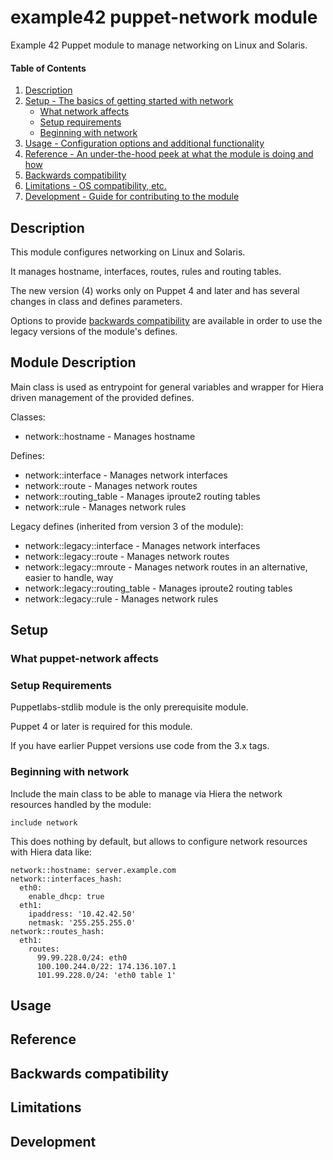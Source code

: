 
# example42 puppet-network module

Example 42 Puppet module to manage networking on Linux and Solaris.

#### Table of Contents

1. [Description](#description)
2. [Setup - The basics of getting started with network](#setup)
    * [What network affects](#what-network-affects)
    * [Setup requirements](#setup-requirements)
    * [Beginning with network](#beginning-with-network)
3. [Usage - Configuration options and additional functionality](#usage)
4. [Reference - An under-the-hood peek at what the module is doing and how](#reference)
5. [Backwards compatibility](#backwards-compatibility)
6. [Limitations - OS compatibility, etc.](#limitations)
7. [Development - Guide for contributing to the module](#development)

## Description

This module configures networking on Linux and Solaris.

It manages hostname, interfaces, routes, rules and routing tables.

The new version (4) works only on Puppet 4 and later and has several changes in class and defines parameters.

Options to provide [backwards compatibility](#backwards-compatibility) are available in order to use the legacy versions of the module's defines.

## Module Description

Main class is used as entrypoint for general variables and wrapper for Hiera driven management of the provided defines.

Classes:

- network::hostname - Manages hostname

Defines:

- network::interface - Manages network interfaces
- network::route - Manages network routes
- network::routing_table - Manages iproute2 routing tables
- network::rule - Manages network rules

Legacy defines (inherited from version 3 of the module):

- network::legacy::interface - Manages network interfaces
- network::legacy::route - Manages network routes
- network::legacy::mroute - Manages network routes in an alternative, easier to handle, way
- network::legacy::routing_table - Manages iproute2 routing tables
- network::legacy::rule - Manages network rules

## Setup

### What puppet-network affects


### Setup Requirements

Puppetlabs-stdlib module is the only prerequisite module.

Puppet 4 or later is required for this module.

If you have earlier Puppet versions use code from the 3.x tags.

### Beginning with network

Include the main class to be able to manage via Hiera the network resources handled by the module:

    include network
    
This does nothing by default, but allows to configure network resources with Hiera data like:

    network::hostname: server.example.com
    network::interfaces_hash:
      eth0:
        enable_dhcp: true
      eth1:
        ipaddress: '10.42.42.50'
        netmask: '255.255.255.0'
    network::routes_hash:
      eth1:
        routes:
          99.99.228.0/24: eth0
          100.100.244.0/22: 174.136.107.1
          101.99.228.0/24: 'eth0 table 1'
            
## Usage


## Reference


## Backwards compatibility


## Limitations


## Development


